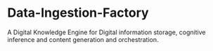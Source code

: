 # Data-Ingestion-Factory
A Digital Knowledge Engine for Digital information storage, cognitive inference and content generation and orchestration.

